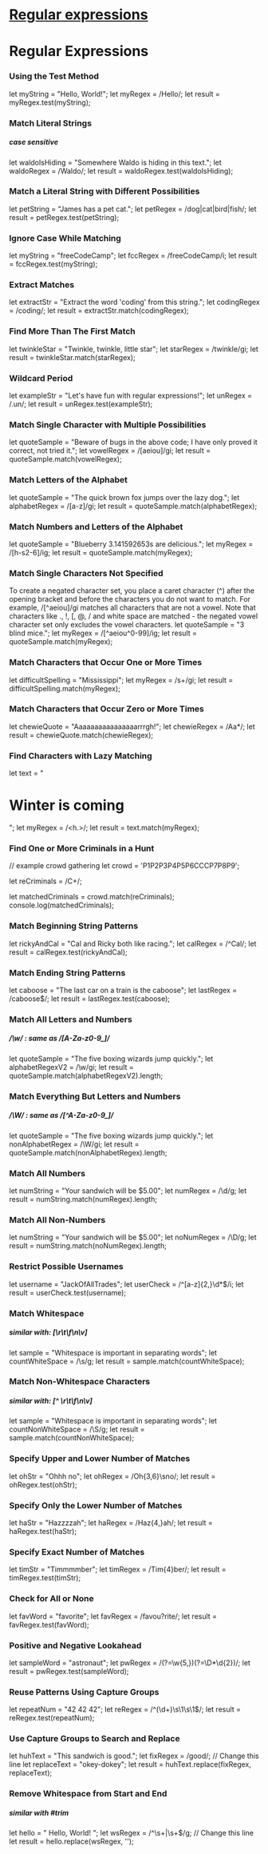 # [Regular expressions](https://learn.freecodecamp.org/javascript-algorithms-and-data-structures/regular-expressions/)
# Regular Expressions
### Using the Test Method
let myString = "Hello, World!";
let myRegex = /Hello/;
let result = myRegex.test(myString);

### Match Literal Strings
##### case sensitive
let waldoIsHiding = "Somewhere Waldo is hiding in this text.";
let waldoRegex = /Waldo/;
let result = waldoRegex.test(waldoIsHiding);

### Match a Literal String with Different Possibilities
let petString = "James has a pet cat.";
let petRegex = /dog|cat|bird|fish/;
let result = petRegex.test(petString);

### Ignore Case While Matching
let myString = "freeCodeCamp";
let fccRegex = /freeCodeCamp/i;
let result = fccRegex.test(myString);

### Extract Matches
let extractStr = "Extract the word 'coding' from this string.";
let codingRegex = /coding/;
let result = extractStr.match(codingRegex);

### Find More Than The First Match
let twinkleStar = "Twinkle, twinkle, little star";
let starRegex = /twinkle/gi;
let result = twinkleStar.match(starRegex);

### Wildcard Period
let exampleStr = "Let's have fun with regular expressions!";
let unRegex = /.un/;
let result = unRegex.test(exampleStr);

### Match Single Character with Multiple Possibilities
let quoteSample = "Beware of bugs in the above code; I have only proved it correct, not tried it.";
let vowelRegex = /[aeiou]/gi;
let result = quoteSample.match(vowelRegex);

### Match Letters of the Alphabet
let quoteSample = "The quick brown fox jumps over the lazy dog.";
let alphabetRegex = /[a-z]/gi;
let result = quoteSample.match(alphabetRegex);

### Match Numbers and Letters of the Alphabet
let quoteSample = "Blueberry 3.141592653s are delicious.";
let myRegex = /[h-s2-6]/ig;
let result = quoteSample.match(myRegex);

### Match Single Characters Not Specified
To create a negated character set, you place a caret character (^) after the opening bracket and before the characters you do not want to match.
For example, /[^aeiou]/gi matches all characters that are not a vowel. Note that characters like ., !, [, @, / and white space are matched - the negated vowel character set only excludes the vowel characters.
let quoteSample = "3 blind mice.";
let myRegex = /[^aeiou^0-99]/ig;
let result = quoteSample.match(myRegex);

### Match Characters that Occur One or More Times
let difficultSpelling = "Mississippi";
let myRegex = /s+/gi;
let result = difficultSpelling.match(myRegex);

### Match Characters that Occur Zero or More Times
let chewieQuote = "Aaaaaaaaaaaaaaaarrrgh!";
let chewieRegex = /Aa*/;
let result = chewieQuote.match(chewieRegex);

### Find Characters with Lazy Matching
let text = "<h1>Winter is coming</h1>";
let myRegex = /<h.>/;
let result = text.match(myRegex);

### Find One or More Criminals in a Hunt
// example crowd gathering
let crowd = 'P1P2P3P4P5P6CCCP7P8P9';

let reCriminals = /C+/;

let matchedCriminals = crowd.match(reCriminals);
console.log(matchedCriminals);

### Match Beginning String Patterns
let rickyAndCal = "Cal and Ricky both like racing.";
let calRegex = /^Cal/;
let result = calRegex.test(rickyAndCal);

### Match Ending String Patterns
let caboose = "The last car on a train is the caboose";
let lastRegex = /caboose$/;
let result = lastRegex.test(caboose);

### Match All Letters and Numbers
##### /\w/ : same as  /[A-Za-z0-9_]/
let quoteSample = "The five boxing wizards jump quickly.";
let alphabetRegexV2 = /\w/gi;
let result = quoteSample.match(alphabetRegexV2).length;

### Match Everything But Letters and Numbers
##### /\W/ : same as /[^A-Za-z0-9_]/
let quoteSample = "The five boxing wizards jump quickly.";
let nonAlphabetRegex = /\W/gi;
let result = quoteSample.match(nonAlphabetRegex).length;

### Match All Numbers
let numString = "Your sandwich will be $5.00";
let numRegex = /\d/g;
let result = numString.match(numRegex).length;

### Match All Non-Numbers
let numString = "Your sandwich will be $5.00";
let noNumRegex = /\D/g;
let result = numString.match(noNumRegex).length;

### Restrict Possible Usernames
let username = "JackOfAllTrades";
let userCheck = /^[a-z]{2,}\d*$/i;
let result = userCheck.test(username);

### Match Whitespace
##### similar with: [\r\t\f\n\v]
let sample = "Whitespace is important in separating words";
let countWhiteSpace = /\s/g;
let result = sample.match(countWhiteSpace);

### Match Non-Whitespace Characters
##### similar with: [^ \r\t\f\n\v]
let sample = "Whitespace is important in separating words";
let countNonWhiteSpace = /\S/g;
let result = sample.match(countNonWhiteSpace);

### Specify Upper and Lower Number of Matches
let ohStr = "Ohhh no";
let ohRegex = /Oh{3,6}\sno/;
let result = ohRegex.test(ohStr);

### Specify Only the Lower Number of Matches
let haStr = "Hazzzzah";
let haRegex = /Haz{4,}ah/;
let result = haRegex.test(haStr);

### Specify Exact Number of Matches
let timStr = "Timmmmber";
let timRegex = /Tim{4}ber/;
let result = timRegex.test(timStr);

### Check for All or None
let favWord = "favorite";
let favRegex = /favou?rite/;
let result = favRegex.test(favWord);

### Positive and Negative Lookahead
let sampleWord = "astronaut";
let pwRegex = /(?=\w{5,})(?=\D*\d{2})/;
let result = pwRegex.test(sampleWord);

### Reuse Patterns Using Capture Groups
let repeatNum = "42 42 42";
let reRegex = /^(\d+)\s\1\s\1$/;
let result = reRegex.test(repeatNum);

### Use Capture Groups to Search and Replace
let huhText = "This sandwich is good.";
let fixRegex = /good/; // Change this line
let replaceText = "okey-dokey";
let result = huhText.replace(fixRegex, replaceText);

### Remove Whitespace from Start and End
##### similar with #trim
let hello = "   Hello, World!  ";
let wsRegex = /^\s+|\s+$/g; // Change this line
let result = hello.replace(wsRegex, '');
